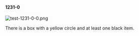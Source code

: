 #### 1231-0
![test-1231-0-0.png](https://github.com/lil-lab/nlvr/raw/master/nlvr/test/images/1/test-1231-0-0.png "test-1231-0-0.png")

There is a box with a yellow circle and at least one black item.